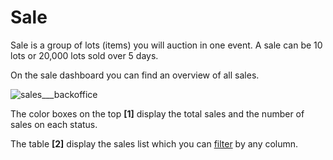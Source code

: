 # Sale

Sale is a group of lots (items) you will auction in one event. A sale can be 10 lots or 20,000 lots sold over 5 days.

On the sale dashboard you can find an overview of all sales. 

![sales___backoffice](https://user-images.githubusercontent.com/20393485/47137541-8a8ec900-d2bf-11e8-9983-bcb033cdae94.jpg)

The color boxes on the top **[1]** display the total sales and the number of sales on each status.  

The table **[2]** display the sales list which you can [filter](../sale/how-to-find-an-existing-sale.md) by any column.
